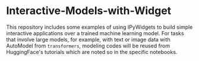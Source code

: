 # Interactive-Models-with-Widget

This repository includes some examples of using IPyWidgets to build simple interactive applications over a trained machine learning model. For tasks that involve large models, for example, with text or image data with AutoModel from `transformers`, modeling codes will be reused from HuggingFace's tutorials which are noted so in the specific notebooks.
